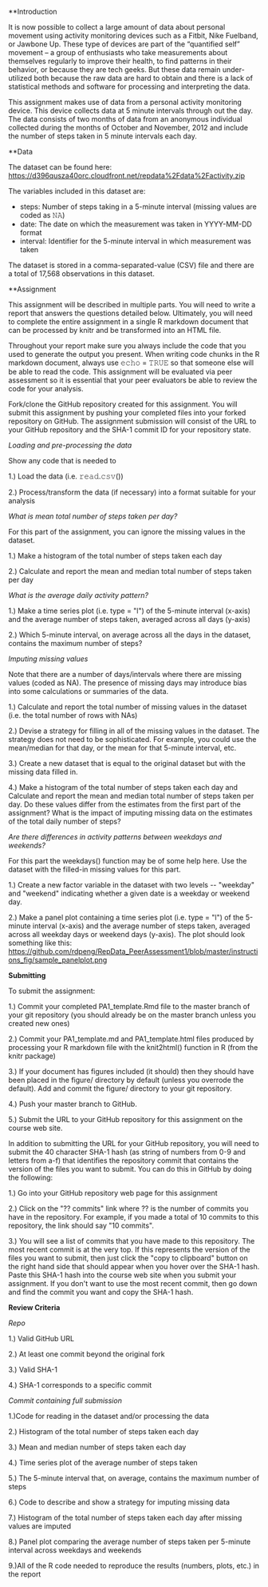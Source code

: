 **Introduction

It is now possible to collect a large amount of data about personal movement using activity monitoring devices such as a Fitbit, Nike Fuelband, or Jawbone Up. These type of devices are part of the “quantified self” movement – a group of enthusiasts who take measurements about themselves regularly to improve their health, to find patterns in their behavior, or because they are tech geeks. But these data remain under-utilized both because the raw data are hard to obtain and there is a lack of statistical methods and software for processing and interpreting the data.

This assignment makes use of data from a personal activity monitoring device. This device collects data at 5 minute intervals through out the day. The data consists of two months of data from an anonymous individual collected during the months of October and November, 2012 and include the number of steps taken in 5 minute intervals each day.

**Data

The dataset can be found here: https://d396qusza40orc.cloudfront.net/repdata%2Fdata%2Factivity.zip

The variables included in this dataset are:

 - steps: Number of steps taking in a 5-minute interval (missing values are coded as 𝙽𝙰)
 - date: The date on which the measurement was taken in YYYY-MM-DD format
 - interval: Identifier for the 5-minute interval in which measurement was taken

The dataset is stored in a comma-separated-value (CSV) file and there are a total of 17,568 observations in this dataset.

**Assignment

This assignment will be described in multiple parts. You will need to write a report that answers the questions detailed below. Ultimately, you will need to complete the entire assignment in a single R markdown document that can be processed by knitr and be transformed into an HTML file.

Throughout your report make sure you always include the code that you used to generate the output you present. When writing code chunks in the R markdown document, always use 𝚎𝚌𝚑𝚘 = 𝚃𝚁𝚄𝙴 so that someone else will be able to read the code. This assignment will be evaluated via peer assessment so it is essential that your peer evaluators be able to review the code for your analysis.

Fork/clone the GitHub repository created for this assignment. You will submit this assignment by pushing your completed files into your forked repository on GitHub. The assignment submission will consist of the URL to your GitHub repository and the SHA-1 commit ID for your repository state.

*Loading and pre-processing the data*

Show any code that is needed to

1.) Load the data (i.e. 𝚛𝚎𝚊𝚍.𝚌𝚜𝚟())

2.) Process/transform the data (if necessary) into a format suitable for your analysis

*What is mean total number of steps taken per day?*

For this part of the assignment, you can ignore the missing values in the dataset.

1.) Make a histogram of the total number of steps taken each day

2.) Calculate and report the mean and median total number of steps taken per day

*What is the average daily activity pattern?*

1.) Make a time series plot (i.e. type = "l") of the 5-minute interval (x-axis) and the average number of steps taken, averaged across all days (y-axis)

2.) Which 5-minute interval, on average across all the days in the dataset, contains the maximum number of steps?

*Imputing missing values*

Note that there are a number of days/intervals where there are missing values (coded as NA). The presence of missing days may introduce bias into some calculations or summaries of the data.

1.) Calculate and report the total number of missing values in the dataset (i.e. the total number of rows with NAs)

2.) Devise a strategy for filling in all of the missing values in the dataset. The strategy does not need to be sophisticated. For example, you could use the mean/median for that day, or the mean for that 5-minute interval, etc.

3.) Create a new dataset that is equal to the original dataset but with the missing data filled in.

4.) Make a histogram of the total number of steps taken each day and Calculate and report the mean and median total number of steps taken per day. Do these values differ from the estimates from the first part of the assignment? What is the impact of imputing missing data on the estimates of the total daily number of steps?

*Are there differences in activity patterns between weekdays and weekends?*

For this part the weekdays() function may be of some help here. Use the dataset with the filled-in missing values for this part.

1.) Create a new factor variable in the dataset with two levels -- "weekday" and "weekend" indicating whether a given date is a weekday or weekend day.

2.) Make a panel plot containing a time series plot (i.e. type = "l") of the 5-minute interval (x-axis) and the average number of steps taken, averaged across all weekday days or weekend days (y-axis). The plot should look something like this: https://github.com/rdpeng/RepData_PeerAssessment1/blob/master/instructions_fig/sample_panelplot.png

**Submitting**

To submit the assignment:

1.) Commit your completed PA1_template.Rmd file to the master branch of your git repository (you should already be on the master branch unless you created new ones)

2.) Commit your PA1_template.md and PA1_template.html files produced by processing your R markdown file with the knit2html() function in R (from the knitr package)

3.) If your document has figures included (it should) then they should have been placed in the figure/ directory by default (unless you overrode the default). Add and commit the figure/ directory to your git repository.

4.) Push your master branch to GitHub.

5.) Submit the URL to your GitHub repository for this assignment on the course web site.

In addition to submitting the URL for your GitHub repository, you will need to submit the 40 character SHA-1 hash (as string of numbers from 0-9 and letters from a-f) that identifies the repository commit that contains the version of the files you want to submit. You can do this in GitHub by doing the following:

1.) Go into your GitHub repository web page for this assignment

2.) Click on the "?? commits" link where ?? is the number of commits you have in the repository. For example, if you made a total of 10 commits to this repository, the link should say "10 commits".

3.) You will see a list of commits that you have made to this repository. The most recent commit is at the very top. If this represents the version of the files you want to submit, then just click the "copy to clipboard" button on the right hand side that should appear when you hover over the SHA-1 hash. Paste this SHA-1 hash into the course web site when you submit your assignment. If you don't want to use the most recent commit, then go down and find the commit you want and copy the SHA-1 hash.

**Review Criteria**

*Repo*

1.) Valid GitHub URL

2.) At least one commit beyond the original fork

3.) Valid SHA-1

4.) SHA-1 corresponds to a specific commit

*Commit containing full submission*

1.)Code for reading in the dataset and/or processing the data

2.) Histogram of the total number of steps taken each day

3.) Mean and median number of steps taken each day

4.) Time series plot of the average number of steps taken

5.) The 5-minute interval that, on average, contains the maximum number of steps

6.) Code to describe and show a strategy for imputing missing data

7.) Histogram of the total number of steps taken each day after missing values are imputed

8.) Panel plot comparing the average number of steps taken per 5-minute interval across weekdays and weekends

9.)All of the R code needed to reproduce the results (numbers, plots, etc.) in the report
